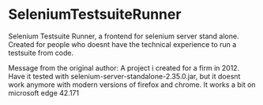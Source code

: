 # SeleniumTestsuiteRunner
Selenium Testsuite Runner, a frontend for selenium server stand alone.
Created for people who doesnt have the technical experience to run a testsuite from code.

Message from the original author:
A project i created for a firm in 2012.
Have it tested with selenium-server-standalone-2.35.0.jar, but it doesnt work anymore with modern versions of firefox and chrome.
It works a bit on microsoft edge 42.171
